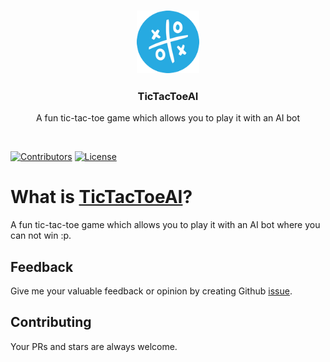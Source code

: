 <h3 align="center">
    <a href="#">
        <img height="100" src="https://raw.githubusercontent.com/mdebrahim98/TicTacToeAI/main/logo.png" alt="logo" title="TicTacToeAI">
    </a>
</h1>
<h3 align="center">
TicTacToeAI
</h3>
<p align="center">
A fun tic-tac-toe game which allows you to play it with an AI bot
</p>
<br>

[![Contributors](https://img.shields.io/github/contributors/mdebrahim98/TicTacToeAI.svg)](https://github.com/mdebrahim98/TicTacToeAI/graphs/contributors)
[![License](https://img.shields.io/github/license/mdebrahim98/TicTacToeAI.svg)](https://github.com/mdebrahim98/TicTacToeAI/blob/master/LICENSE)

# What is [TicTacToeAI](https://mdebrahim-tic-tac-toe-ai.netlify.app/)?

A fun tic-tac-toe game which allows you to play it with an AI bot where you can not win :p.

## Feedback

Give me your valuable feedback or opinion by creating Github [issue](https://github.com/mdebrahim98/TicTacToeAI/issues/new).

## Contributing

Your PRs and stars are always welcome.
